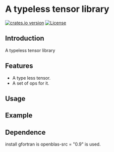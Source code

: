 # A typeless tensor library

[![crates.io version](https://img.shields.io/crates/v/tensor-rs.svg)](https://crates.io/crates/tensor-rs)
[![License](https://img.shields.io/crates/l/auto-diff.svg)](https://github.com/pipehappy1/auto-diff/blob/master/LICENSE.txt)

## Introduction

A typeless tensor library

## Features

- A type less tensor.
- A set of ops for it.

## Usage


## Example



## Dependence

install gfortran is openblas-src = "0.9" is used.


